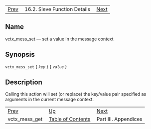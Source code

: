 |     |     |     |
| --- | --- | --- |
| [Prev](sieve.ref.vctx_mess_get)  | 16.2. Sieve Function Details |  [Next](p.appendices) |

<a name="sieve.ref.vctx_mess_set"></a>
## Name

vctx_mess_set — set a value in the message context

## Synopsis

`vctx_mess_set` { *`key`* } { *`value`* }

<a name="idp31416688"></a>
## Description

Calling this action will set (or replace) the key/value pair specified as arguments in the current message context.


|     |     |     |
| --- | --- | --- |
| [Prev](sieve.ref.vctx_mess_get)  | [Up](sieve.ref.files) |  [Next](p.appendices) |
| vctx_mess_get  | [Table of Contents](index) |  Part III. Appendices |
